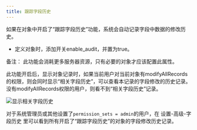 ```yaml
---
title: 跟踪字段历史
---
```


如果在对象中开启了“跟踪字段历史”功能，系统会自动记录字段中数据的修改历史。
- 定义对象时，添加开关enable_audit，并置为true。

备注： 此功能会消耗更多服务器资源，只有必要的对象才应该配置此属性。

此功能开启后，显示对象记录时，如果当前用户对当前对象有modifyAllRecords的权限，则会同时显示“相关字段历史”，可以查看本记录的字段修改的历史记录。没有modifyAllRecords权限的用户，则看不到“相关字段历史”记录。

![显示相关字段历史](assets/record_history.png)

对于系统管理员或其他设置了`permission_sets = admin`的用户，在 设置-高级-字段历史 里可以看到所有开启了“跟踪字段历史”的对象的字段修改历史记录。
